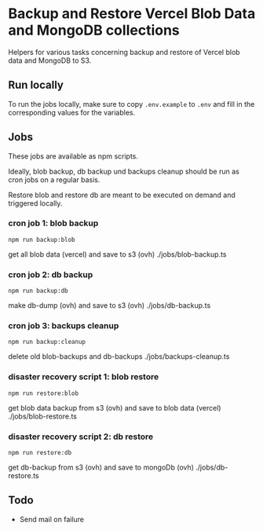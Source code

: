 # Backup and Restore Vercel Blob Data and MongoDB collections

Helpers for various tasks concerning backup and restore of Vercel blob data and MongoDB to S3.

## Run locally

To run the jobs locally, make sure to copy `.env.example` to `.env` and fill in the corresponding values for the variables.

## Jobs

These jobs are available as npm scripts.

Ideally, blob backup, db backup und backups cleanup should be run as cron jobs on a regular basis.

Restore blob and restore db are meant to be executed on demand and triggered locally.

### cron job 1: blob backup

`npm run backup:blob`

get all blob data (vercel) and save to s3 (ovh)
./jobs/blob-backup.ts


### cron job 2: db backup

`npm run backup:db`

make db-dump (ovh) and save to s3 (ovh)
./jobs/db-backup.ts


### cron job 3: backups cleanup

`npm run backup:cleanup`

delete old blob-backups and db-backups
./jobs/backups-cleanup.ts


### disaster recovery script 1: blob restore

`npm run restore:blob`

get blob data backup from s3 (ovh) and save to blob data (vercel)
./jobs/blob-restore.ts


### disaster recovery script 2: db restore

`npm run restore:db`

get db-backup from s3 (ovh) and save to mongoDb (ovh)
./jobs/db-restore.ts

## Todo
- Send mail on failure